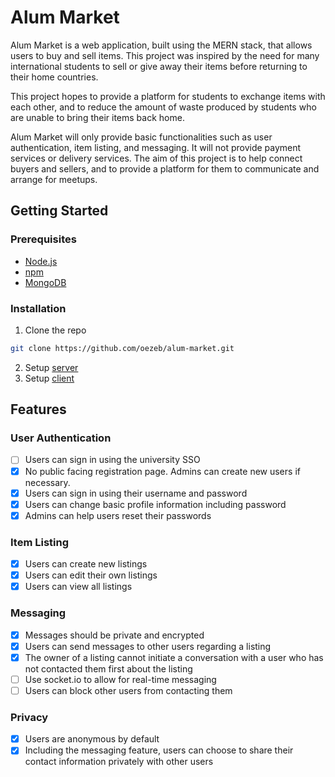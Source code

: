 # Alum Market

Alum Market is a web application, built using the MERN stack, that allows users to buy and sell items. This project was inspired by the need for many international students to sell or give away their items before returning to their home countries.

This project hopes to provide a platform for students to exchange items with each other, and to reduce the amount of waste produced by students who are unable to bring their items back home.

Alum Market will only provide basic functionalities such as user authentication, item listing, and messaging. It will not provide payment services or delivery services. The aim of this project is to help connect buyers and sellers, and to provide a platform for them to communicate and arrange for meetups.

## Getting Started

### Prerequisites

- [Node.js](https://nodejs.org/en/)
- [npm](https://www.npmjs.com/)
- [MongoDB](https://www.mongodb.com/)

### Installation

1. Clone the repo
```sh
git clone https://github.com/oezeb/alum-market.git
```
2. Setup [server](./server/README.md#installation)
3. Setup [client](./client/README.md#installation)

## Features

### User Authentication

- [ ] Users can sign in using the university SSO
- [x] No public facing registration page. Admins can create new users if necessary.
- [x] Users can sign in using their username and password
- [x] Users can change basic profile information including password
- [x] Admins can help users reset their passwords

### Item Listing

- [x] Users can create new listings
- [x] Users can edit their own listings
- [x] Users can view all listings

### Messaging

- [x] Messages should be private and encrypted
- [x] Users can send messages to other users regarding a listing
- [x] The owner of a listing cannot initiate a conversation with a user who has not contacted them first about the listing
- [ ] Use socket.io to allow for real-time messaging
- [ ] Users can block other users from contacting them

### Privacy

- [x] Users are anonymous by default
- [x] Including the messaging feature, users can choose to share their contact information privately with other users
